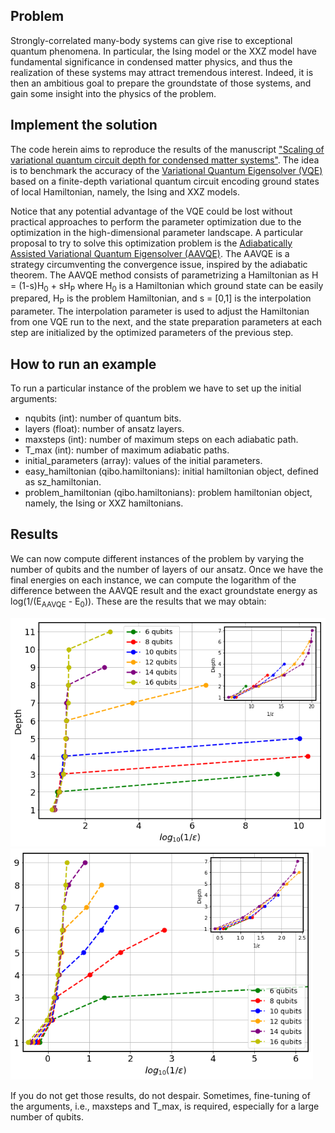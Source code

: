 ## Problem
Strongly-correlated many-body systems can give rise to exceptional quantum phenomena. In particular, the Ising model or the XXZ model have fundamental significance in condensed matter physics, and thus the realization of these systems may attract tremendous interest. Indeed, it is then an ambitious goal to prepare the groundstate of those systems, and gain some insight into the physics of the problem.

## Implement the solution
The code herein aims to reproduce the results of the manuscript ["Scaling of variational quantum circuit depth for condensed matter systems"](https://quantum-journal.org/papers/q-2020-05-28-272/). The idea is to benchmark the accuracy of the [Variational Quantum Eigensolver (VQE)](https://www.nature.com/articles/ncomms5213) based on a finite-depth variational quantum circuit encoding ground states of local Hamiltonian, namely, the Ising and XXZ models. 

Notice that any potential advantage of the VQE could be lost without practical approaches to perform the parameter optimization due to the optimization in the high-dimensional parameter landscape. A particular proposal to try to solve this optimization problem is the [Adiabatically Assisted Variational Quantum Eigensolver (AAVQE)](https://arxiv.org/abs/1806.02287). The AAVQE is a strategy circumventing the convergence issue, inspired by the adiabatic theorem. The AAVQE method consists of parametrizing a Hamiltonian as H = (1-s)H<sub>0</sub> + sH<sub>P</sub> where H<sub>0</sub> is a Hamiltonian which ground state can be easily prepared, H<sub>P</sub> is the problem Hamiltonian, and s = [0,1] is the interpolation parameter. The interpolation parameter is used to adjust the Hamiltonian from one VQE run to the next, and the state preparation parameters at each step are initialized by the optimized parameters of the previous step.

## How to run an example
To run a particular instance of the problem we have to set up the initial arguments:
- nqubits (int): number of quantum bits.
- layers (float): number of ansatz layers.
- maxsteps (int): number of maximum steps on each adiabatic path.
- T_max (int): number of maximum adiabatic paths.
- initial_parameters (array): values of the initial parameters.
- easy_hamiltonian (qibo.hamiltonians): initial hamiltonian object, defined as sz_hamiltonian.
- problem_hamiltonian (qibo.hamiltonians): problem hamiltonian object, namely, the Ising or XXZ hamiltonians.

## Results
We can now compute different instances of the problem by varying the number of qubits and the number of layers of our ansatz. Once we have the final energies on each instance, we can compute the logarithm of the difference between the AAVQE result and the exact groundstate energy as log(1/(E<sub>AAVQE</sub> - E<sub>0</sub>)). These are the results that we may obtain:

<img src="ising.png" width="510px"> <img src="XXZ.png" width="484px">

If you do not get those results, do not despair. Sometimes, fine-tuning of the arguments, i.e., maxsteps and T_max, is required, especially for a large number of qubits.
